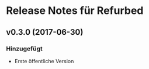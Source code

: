 # Release Notes für Refurbed

## v0.3.0 (2017-06-30)

### Hinzugefügt

- Erste öffentliche Version

